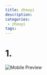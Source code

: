 ```yaml
---
title: zhouyi
description:
categories:
 - zhouyi
tags:
---
```


# 1. 
![Mobile Preview](/assets/images/ying/六十四卦次序表.png)
